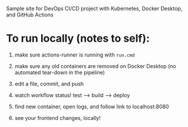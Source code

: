 Sample site for DevOps CI/CD project with Kubernetes, Docker Desktop, and GitHub Actions

# To run locally (notes to self):

1) make sure actions-runner is running with
```run.cmd```

2) make sure any old containers are removed on Docker Desktop (no automated tear-down in the pipeline)

3) edit a file, commit, and push

4) watch workflow status!
test --> build --> deploy

5) find new container, open logs, and follow link to localhost:8080

6) see your frontend changes, locally!
